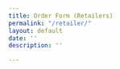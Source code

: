 ```yaml
---
title: Order Form (Retailers)
permalink: "/retailer/"
layout: default
date: ''
description: ''

---
```

